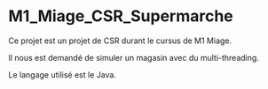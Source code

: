 # M1_Miage_CSR_Supermarche

Ce projet est un projet de CSR durant le cursus de M1 Miage.

Il nous est demandé de simuler un magasin avec du multi-threading.

Le langage utilisé est le Java.